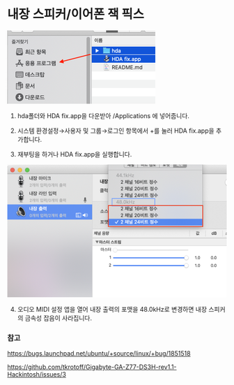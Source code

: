 # 내장 스피커/이어폰 잭 픽스

![사진1](./1.png)

1. hda폴더와 HDA fix.app을 다운받아 /Applications 에 넣어줍니다.

2. 시스템 환경설정→사용자 및 그룹→로그인 항목에서 +를 눌러 HDA fix.app을 추가합니다.
3. 재부팅을 하거나 HDA fix.app을 실행합니다.



![사진1](./2.png)

4. 오디오 MIDI 설정 앱을 열어 내장 출력의 포맷을 48.0kHz로 변경하면 내장 스피커의 금속성 잡음이 사라집니다.



### 참고

https://bugs.launchpad.net/ubuntu/+source/linux/+bug/1851518

https://github.com/tkrotoff/Gigabyte-GA-Z77-DS3H-rev1.1-Hackintosh/issues/3
